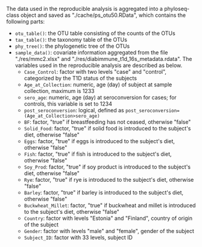 The data used in the reproducible analysis is aggregated into a phyloseq-class object and saved as "./cache/ps_otu50.RData", which contains the following parts:

- `otu_table()`: the OTU table consisting of the counts of the OTUs
- `tax_table()`: the taxonomy table of the OTUs
- `phy_tree()`: the phylogenetic tree of the OTUs
- `sample_data()`: covariate information aggregated from the file "./res/mmc2.xlsx" and "./res/diabimmune_t1d_16s_metadata.rdata". The variables used in the reproducible analysis are described as below. 
  - `Case_Control`: factor with two levels "case" and "control", categorized by the T1D status of the subjects
  - `Age_at_Collection`: numeric, age (day) of subject at sample collection, maximum is 1233
  - `sero_age`: numeric, age (day) at seroconversion for cases; for controls, this variable is set to 1234
  - `post_seroconversion`: logical, defined as `post_seroconversion=(Age_at_Collection>sero_age)`
  - `BF`: factor, "true" if breastfeeding has not ceased, otherwise "false"
  - `Solid_Food`: factor, "true" if solid food is introduced to the subject's diet, otherwise "false"
  - `Eggs`: factor, "true" if eggs is introduced to the subject's diet, otherwise "false"
  - `Fish`: factor, "true" if fish is introduced to the subject's diet, otherwise "false"
  - `Soy_Prod`: factor, "true" if soy product is introduced to the subject's diet, otherwise "false"
  - `Rye`: factor, "true" if rye is introduced to the subject's diet, otherwise "false"
  - `Barley`: factor, "true" if barley is introduced to the subject's diet, otherwise "false"
  - `Buckwheat_Millet`: factor, "true" if buckwheat and millet is introduced to the subject's diet, otherwise "false"
  - `Country`: factor with levels "Estonia" and "Finland", country of origin of the subject
  - `Gender`: factor with levels "male" and "female", gender of the subject
  - `Subject_ID`: factor with 33 levels, subject ID 



